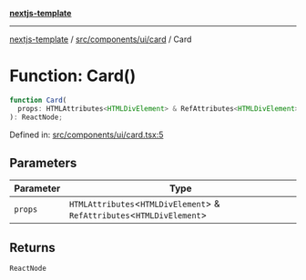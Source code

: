 [**nextjs-template**](../../../../../README.md)

---

[nextjs-template](../../../../../README.md) / [src/components/ui/card](../README.md) / Card

# Function: Card()

```ts
function Card(
  props: HTMLAttributes<HTMLDivElement> & RefAttributes<HTMLDivElement>,
): ReactNode;
```

Defined in: [src/components/ui/card.tsx:5](https://github.com/Its-Satyajit/nextjs-template/blob/main/src/components/ui/card.tsx#L5)

## Parameters

| Parameter | Type                                                                       |
| --------- | -------------------------------------------------------------------------- |
| `props`   | `HTMLAttributes`\<`HTMLDivElement`\> & `RefAttributes`\<`HTMLDivElement`\> |

## Returns

`ReactNode`
